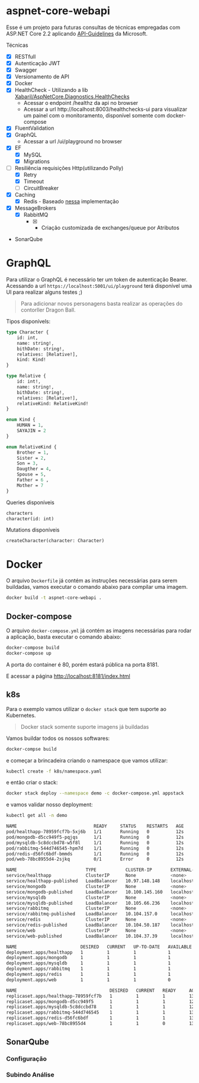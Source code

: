 # aspnet-core-webapi

Esse é um projeto para futuras consultas de técnicas empregadas com ASP.NET Core 2.2 aplicando [API-Guidelines](https://github.com/Microsoft/api-guidelines) da Microsoft.

Técnicas

- [x] RESTfull
- [x] Autenticação JWT
- [x] Swagger
- [x] Versionamento de API
- [x] Docker
- [x] HealthCheck - Utilizando a lib [Xabaril/AspNetCore.Diagnostics.HealthChecks](https://github.com/xabaril/AspNetCore.Diagnostics.HealthChecks)
  - Acessar o endpoint /healthz da api no browser
  - Acessar a url http://localhost:8003/healthchecks-ui para visualizar um painel com o monitoramento, disponível somente com docker-compose
- [x] FluentValidation
- [x] GraphQL
    - Acessar a url /ui/playground no browser
- [x] EF
    - [x] MySQL 
	- [x] Migrations
- [ ] Resiliência requisições Http(utilizando Polly)
  - [x] Retry
  - [x] Timeout
  - [ ] CircuitBreaker
- [x] Caching
  - [x] Redis - Baseado [nessa](https://ruhul.wordpress.com/2014/07/23/use-redis-as-cache-provider/ ) implementação
- [x] MessageBrokers 
  - [x] RabbitMQ
    - [x] - Criação customizada de exchanges/queue por Atributos 
- SonarQube

# GraphQL

Para utilizar o GraphQL é necessário ter um token de autenticação Bearer.
Acessando a url `https://localhost:5001/ui/playground` terá disponível uma UI para realizar alguns testes ;)

> Para adicionar novos personagens basta realizar as operações do contorller Dragon Ball.

Tipos disponívels:

```graphql
type Character {
    id: int,
    name: string!,
    bithDate: string!,
    relatives: [Relative!],
    kind: Kind!
}

type Relative {
    id: int!,
    name: string!,
    bithDate: string!,
    relatives: [Relative!],
    relativeKind: RelativeKind!
}

enum Kind {
    HUMAN = 1,
    SAYAJIN = 2
}

enum RelativeKind {
    Brother = 1,
    Sister = 2,
    Son = 3,
    Daugther = 4,
    Spouse = 5,
    Father = 6 ,
    Mother = 7
}
```

Queries disponíveis

```graphql
characters
character(id: int)
```

Mutations disponíveis

```
createCharacter(character: Character)
```
# Docker

O arquivo `Dockerfile` já contém as instruções necessárias para serem buildadas, vamos executar o comando abaixo para compilar uma imagem.

```bash
docker build -t aspnet-core-webapi .
```

## Docker-compose

O arquivo `docker-compose.yml` já contém as imagens necessárias para rodar a aplicação, basta executar o comando abaixo:

```bash
docker-compose build
docker-compose up
```

A porta do container é 80, porém estará pública na porta 8181.

E acessar a página [http://localhost:8181/index.html](http://localhost:8181/index.html)

## k8s

Para o exemplo vamos utilizar o `docker stack` que tem suporte ao Kubernetes.

> Docker stack somente suporte imagens já buildadas

Vamos buildar todos os nossos softwares:

```bash
docker-compse build
```

e começar a brincadeira criando o namespace que vamos utilizar:

```bash
kubectl create -f k8s/namespace.yaml
```

e então criar o stack:

```bash
docker stack deploy --namespace demo -c docker-compose.yml appstack
```

e vamos validar nosso deployment:

```bash
kubectl get all -n demo

NAME                             READY     STATUS    RESTARTS   AGE
pod/healthapp-78959fcf7b-5xj6b   1/1       Running   0          12s
pod/mongodb-d5cc949f5-pqjqs      1/1       Running   0          12s
pod/mysqldb-5c8dccbd78-w5f8l     1/1       Running   0          12s
pod/rabbitmq-544d746545-hpm7d    1/1       Running   0          12s
pod/redis-d56fc6bdf-bmmds        1/1       Running   0          12s
pod/web-78bc8955d4-2sjkq         0/1       Error     0          12s

NAME                          TYPE           CLUSTER-IP       EXTERNAL-IP   PORT(S)                          AGE
service/healthapp             ClusterIP      None             <none>        55555/TCP                        12s
service/healthapp-published   LoadBalancer   10.97.148.148    localhost     8083:30610/TCP                   9s
service/mongodb               ClusterIP      None             <none>        55555/TCP                        9s
service/mongodb-published     LoadBalancer   10.100.145.160   localhost     27017:30231/TCP                  12s
service/mysqldb               ClusterIP      None             <none>        55555/TCP                        8s
service/mysqldb-published     LoadBalancer   10.105.66.236    localhost     3306:30969/TCP                   12s
service/rabbitmq              ClusterIP      None             <none>        55555/TCP                        12s
service/rabbitmq-published    LoadBalancer   10.104.157.0     localhost     5672:31170/TCP,15672:31195/TCP   7s
service/redis                 ClusterIP      None             <none>        55555/TCP                        7s
service/redis-published       LoadBalancer   10.104.50.187    localhost     6379:30003/TCP                   12s
service/web                   ClusterIP      None             <none>        55555/TCP                        12s
service/web-published         LoadBalancer   10.104.37.39     localhost     8181:30589/TCP                   8s

NAME                        DESIRED   CURRENT   UP-TO-DATE   AVAILABLE   AGE
deployment.apps/healthapp   1         1         1            1           13s
deployment.apps/mongodb     1         1         1            1           13s
deployment.apps/mysqldb     1         1         1            1           12s
deployment.apps/rabbitmq    1         1         1            1           13s
deployment.apps/redis       1         1         1            1           13s
deployment.apps/web         1         1         1            0           13s

NAME                                   DESIRED   CURRENT   READY     AGE
replicaset.apps/healthapp-78959fcf7b   1         1         1         13s
replicaset.apps/mongodb-d5cc949f5      1         1         1         12s
replicaset.apps/mysqldb-5c8dccbd78     1         1         1         12s
replicaset.apps/rabbitmq-544d746545    1         1         1         13s
replicaset.apps/redis-d56fc6bdf        1         1         1         13s
replicaset.apps/web-78bc8955d4         1         1         0         13s
```


## SonarQube

### Configuração

### Subindo Análise